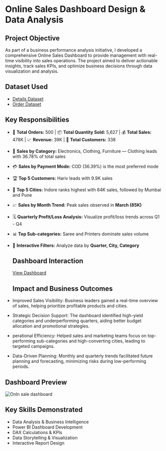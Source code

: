 # Online Sales Dashboard Design & Data Analysis
## Project Objective
As part of a business performance analysis initiative, I developed a comprehensive Online Sales Dashboard to provide management with real-time visibility into sales operations. The project aimed to deliver actionable insights, track sales KPIs, and optimize business decisions through data visualization and analysis.
## Dataset Used
- <a href="https://github.com/priti7540/Online-Sales-Dashboard/blob/main/Details.csv">Details Dataset</a>
- <a href="https://github.com/priti7540/Online-Sales-Dashboard/blob/main/Orders.csv">Order Dataset</a>

## Key Responsibilities
- 🛒 **Total Orders:** 500 | 📦 **Total Quantity Sold:** 5,627 | 💰 **Total Sales:** 478K | 📈 **Revenue:** 39K | 👥 **Total Customers:** 338
- 📂 **Sales by Category:** Electronics, Clothing, Furniture — Clothing leads with 36.78% of total sales
- 💳 **Sales by Payment Mode:** COD (36.39%) is the most preferred mode
- 🏆 **Top 5 Customers:** Hariv leads with 9.9K sales
- 🌆 **Top 5 Cities:** Indore ranks highest with 64K sales, followed by Mumbai and Pune
- 📈 **Sales by Month Trend:** Peak sales observed in **March (85K)**
- 🗓 **Quarterly Profit/Loss Analysis:** Visualize profit/loss trends across Q1 - Q4
- 📊 **Top Sub-categories:** Saree and Printers dominate sales volume
- 🎯 **Interactive Filters:** Analyze data by **Quarter, City, Category**

  ## Dashboard Interaction 
  <a href="https://github.com/priti7540/Online-Sales-Dashboard/blob/main/Onln%20sale%20dashboard.png">View Dashboard</a>

  ## Impact and Business Outcomes
- Improved Sales Visibility: Business leaders gained a real-time overview of sales, helping prioritize profitable products and cities.
- Strategic Decision Support: The dashboard identified high-yield categories and underperforming quarters, aiding better budget allocation and promotional strategies.
- perational Efficiency: Helped sales and marketing teams focus on top-performing sub-categories and high-converting cities, leading to targeted campaigns.
- Data-Driven Planning: Monthly and quarterly trends facilitated future planning and forecasting, minimizing risks during low-performing periods.

## Dashboard Preview
![Onln sale dashboard](https://github.com/user-attachments/assets/528acea8-33ad-4d64-8fc3-1a0c660adc7a)

## Key Skills Demonstrated
- Data Analysis & Business Intelligence
- Power BI Dashboard Development
- DAX Calculations & KPIs
- Data Storytelling & Visualization
- Interactive Report Design  

